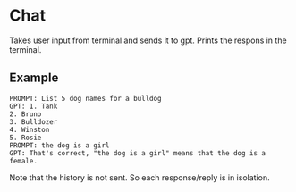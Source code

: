 # Chat

Takes user input from terminal and sends it to gpt. Prints the respons in the terminal.

## Example

```
PROMPT: List 5 dog names for a bulldog
GPT: 1. Tank
2. Bruno
3. Bulldozer
4. Winston
5. Rosie
PROMPT: the dog is a girl
GPT: That's correct, "the dog is a girl" means that the dog is a female.
```

Note that the history is not sent. So each response/reply is in isolation.